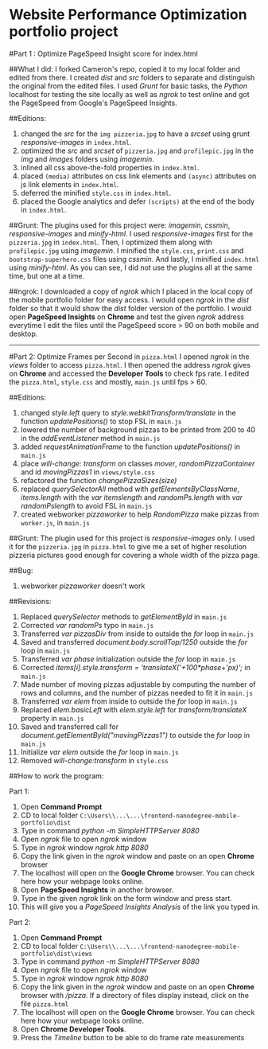 # Website Performance Optimization portfolio project

#Part 1 : Optimize PageSpeed Insight score for index.html

##What I did:
I forked Cameron's repo, copied it to my local folder and edited from there. I created _dist_ and _src_ folders to separate and distinguish the original from the edited files. I used _Grunt_ for basic tasks, the _Python_ localhost for testing the site locally as well as _ngrok_ to test online and got the PageSpeed from Google's PageSpeed Insights.

##Editions:
1. changed the _src_ for the `img pizzeria.jpg` to have a _srcset_ using grunt _responsive-images_ in `index.html`.
2. optimized the _src_ and _srcset_ of `pizzeria.jpg` and `profilepic.jpg` in the _img_ and _images_ folders using _imagemin_.
3. inlined all css above-the-fold properties in `index.html`.
4. placed `(media)` attributes on css link elements and `(async)` attributes on js link elements in `index.html`.
5. deferred the minified `style.css` in `index.html`.
6. placed the Google analytics and defer `(scripts)` at the end of the body in `index.html`.

##Grunt:
The plugins used for this project were: _imagemin_, _cssmin_, _responsive-images_ and _minify-html_. I used _responsive-images_ first for the `pizzeria.jpg` in `index.html`. Then, I optimized them along with `profilepic.jpg` using _imagemin_. I minified the `style.css`, `print.css` and `bootstrap-superhero.css` files using _cssmin_. And lastly, I minified `index.html` using _minify-html_. As you can see, I did not use the plugins all at the same time, but one at a time.

##ngrok:
I downloaded a copy of _ngrok_ which I placed in the local copy of the mobile portfolio folder for easy access. I would open _ngrok_ in the _dist_ folder so that it would show the _dist_ folder version of the portfolio. I would open **PageSpeed Insights** on **Chrome** and test the given _ngrok_ address everytime I edit the files until the PageSpeed score > 90 on both mobile and desktop.

***********

#Part 2: Optimize Frames per Second in `pizza.html`
I opened _ngrok_ in the _views_ folder to access `pizza.html`. I then opened the address _ngrok_ gives on **Chrome** and accessed the **Developer Tools** to check fps rate. I edited the `pizza.html`, `style.css` and mostly, `main.js` until fps > 60.

##Editions:
1. changed _style.left_ query to _style.webkitTransform/translate_ in the function _updatePositions()_ to stop FSL in `main.js`
2. lowered the number of background pizzas to be printed from 200 to 40 in the _addEventListener_ method in `main.js`
3. added _requestAnimationFrame_ to the function _updatePositions()_ in `main.js`
4. place _will-change: transform_ on classes _mover_, _randomPizzaContainer_ and id _movingPizzas1_ in `views/style.css`
5. refactored the function _changePizzaSizes(size)_
6. replaced _querySelectorAll_ method with _getElementsByClassName_,  _items.length_ with the _var_ _itemslength_ and _randomPs.length_ with _var_ _randomPslength_ to avoid FSL in `main.js`
7. created webworker _pizzaworker_ to help _RandomPizza_ make pizzas from `worker.js`, in `main.js`

##Grunt:
The plugin used for this project is _responsive-images_ only. I used it for the `pizzeria.jpg` in `pizza.html` to give me a set of higher resolution pizzeria pictures good enough for covering a whole width of the pizza page.

##Bug:
1. webworker _pizzaworker_ doesn't work

##Revisions:

1. Replaced _querySelector_ methods to _getElementById_ in `main.js`
2. Corrected _var_ _randomPs_ typo in `main.js`
3. Transferred _var_ _pizzasDiv_ from inside to outside the _for_ loop in `main.js`
4. Saved and transferred _document.body.scrollTop/1250_ outside the _for_ loop in `main.js`
5. Transferred _var_ _phase_ initialization outside the _for_ loop in `main.js`
6. Corrected _items[i].style.transform_ _=_ _'translateX('+100*phase+'px)';_ in `main.js`
7. Made number of moving pizzas adjustable by computing the number of rows and columns, and the number of pizzas needed to fit it in `main.js`
8. Transferred _var_ _elem_ from inside to outside the _for_ loop in `main.js`
9. Replaced _elem.basicLeft_ with _elem.style.left_ for _transform/translateX_ property in `main.js`
10. Saved and transferred call for _document.getElementById("movingPizzas1")_ to outside the _for_ loop in `main.js`
11. Initialize _var_ _elem_ outside the _for_ loop in `main.js`
12. Removed _will-change:transform_ in `style.css`

##How to work the program:

Part 1:
1. Open **Command Prompt**
2. CD to local folder `C:\Users\\...\...\frontend-nanodegree-mobile-portfolio\dist`
3. Type in command _python -m SimpleHTTPServer 8080_
4. Open _ngrok_ file to open _ngrok_ window
5. Type in _ngrok_ window _ngrok http 8080_
6. Copy the link given in the _ngrok_ window and paste on an open **Chrome** browser
7. The localhost will open on the **Google Chrome** browser. You can check here how your webpage looks online.
8. Open **PageSpeed Insights** in another browser.
9. Type in the given _ngrok_ link on the form window and press start.
10. This will give you a _PageSpeed Insights Analysis_ of the link you typed in.

Part 2:
1. Open **Command Prompt**
2. CD to local folder `C:\Users\\...\...\frontend-nanodegree-mobile-portfolio\dist\views`
3. Type in command _python -m SimpleHTTPServer 8080_
4. Open _ngrok_ file to open _ngrok_ window
5. Type in _ngrok_ window _ngrok http 8080_
6. Copy the link given in the _ngrok_ window and paste on an open **Chrome** browser with _/pizza_. If a directory of files display instead, click on the file `pizza.html`
7. The localhost will open on the **Google Chrome** browser. You can check here how your webpage looks online.
8. Open **Chrome Developer Tools**.
9. Press the _Timeline_ button to be able to do frame rate measurements
